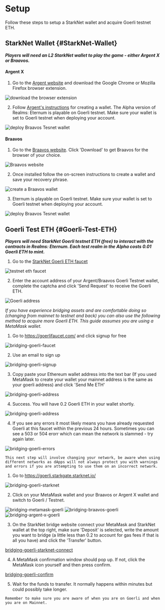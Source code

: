 # Setup

Follow these steps to setup a StarkNet wallet and acquire Goerli testnet ETH.

## StarkNet Wallet {#StarkNet-Wallet}

**_Players will need an L2 StarkNet wallet to play the game - either Argent X or Braavos._**

#### Argent X

1. Go to the [Argent website](https://www.argent.xyz/argent-x/) and download the Google Chrome or Mozilla Firefox browser extension.

![download the browser extension](static/img/alpha/argent-wallet.jpg)

2. Follow [Argent's instructions](https://www.argent.xyz/learn/what-is-argent-x/) for creating a wallet. The Alpha version of Realms: Eternum is playable on Goerli testnet. Make sure your wallet is set to Goerli testnet when deploying your account.

![deploy Braavos Tesnet wallet](static/img/alpha/braavos-3.png)


#### Braavos

1. Go to the [Braavos website](https://braavos.app/). Click 'Download' to get Braavos for the browser of your choice.

![Braavos website](static/img/alpha/braavos.jpg)

2. Once installed follow the on-screen instructions to create a wallet and save your recovery phrase.

![create a Braavos wallet](static/img/alpha/braavos-2.png)

3. Eternum is playable on Goerli testnet. Make sure your wallet is set to Goerli testnet when deploying your account.

![deploy Braavos Tesnet wallet](static/img/alpha/braavos-3.png)


## Goerli Test ETH {#Goerli-Test-ETH}

**_Players will need StarkNet Goerli testnet ETH (free) to interact with the contracts in Realms: Eternum. Each test realm in the Alpha costs 0.01 Goerli ETH to mint._**

1. Go to the [StarkNet Goerli ETH faucet](https://faucet.goerli.starknet.io/)

![testnet eth faucet](static/img/alpha/faucet.png)

2. Enter the account address of your Argent/Braavos Goerli Testnet wallet, complete the captcha and click 'Send Request' to receive the Goerli ETH.

![Goerli address](static/img/alpha/address.jpg)

*If you have experience bridging assets and are comfortable doing so (changing from mainnet to testnet and back) you can also use the following method to acquire more Goerli ETH. This guide assumes you are using a MetaMask wallet.*

1. Go to https://goerlifaucet.com/ and click signup for free

![bridging-goerli-faucet](static/img/alpha/bridging-goerli-faucet.png)

2. Use an email to sign up

![bridging-goerli-signup](static/img/alpha/bridging-goerli-signup.png)

3. Copy paste your Ethereum wallet address into the text bar (If you used MetaMask to create your wallet your mainnet address is the same as your goerli address) and click 'Send Me ETH'

![bridging-goerli-address](static/img/alpha/bridging-goerli-address.png)

4. Success. You will have 0.2 Goerli ETH in your wallet shortly.

![bridging-goerli-address](static/img/alpha/bridging-goerli-address.png)

4. If you see any errors it most likely means you have already requested Goerli at this faucet within the previous 24 hours. Sometimes you can see a 503 or 504 erorr which can mean the network is slammed - try again later.

![bridging-goerli-errors](static/img/alpha/bridging-goerli-errors.png)

`This next step will involve changing your network, be aware when using different networks as dApps will not always protect you with warnings and errors if you are attempting to use them on an incorrect network.`

1. Go to https://goerli.starkgate.starknet.io/

![bridging-goerli-starknet](static/img/alpha/bridging-goerli-starknet.png)

2. Click on your MetaMask wallet and your Braavos or Argent X wallet and switch to Goerli / Testnet.

![bridging-metamask-goerli](static/img/alpha/bridging-metamask-goerli.png) ![bridging-braavos-goerli](static/img/alpha/bridging-braavos-goerli.png) ![bridging-argent-x-goerli](static/img/alpha/bridging-argent-x-goerli.png)

3. On the StarkNet bridge website connect your MetaMask and StarkNet wallet at the top right, make sure 'Deposit' is selected, write the amount you want to bridge (a little less than 0.2 to account for gas fees if that is all you have) and click the 'Transfer' button.

[bridging-goerli-starknet-connect](static/img/alpha/bridging-goerli-starknet-connect.png)

4. A MetaMask confirmation window should pop up. If not, click the MetaMask icon yourself and then press confirm.

[bridging-goerli-confirm](static/img/alpha/bridging-goerli-confirm.png)

5. Wait for the funds to transfer. It normally happens within minutes but could possibly take longer.

`Remember to make sure you are aware of when you are on Goerli and when you are on Mainnet.`
